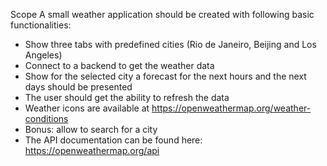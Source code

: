 Scope
A small weather application should be created with following basic functionalities:
-	Show three tabs with predefined cities (Rio de Janeiro, Beijing and Los Angeles)
-	Connect to a backend to get the weather data
-	Show for the selected city a forecast for the next hours and the next days should be presented
-	The user should get the ability to refresh the data
-	Weather icons are available at https://openweathermap.org/weather-conditions
-	Bonus: allow to search for a city
-	The API documentation can be found here: https://openweathermap.org/api
